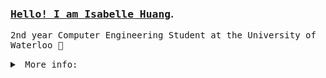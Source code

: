 <div align="left">
  
<h3><a rel="nofollow noopener noreferrer" target="_blank" href="https://isabellehuang.ca"><samp>Hello! I am <b>Isabelle Huang</samp></a></b>.</samp></h3>
<p>
    <samp>
      2nd year Computer Engineering Student at the University of Waterloo 🦆
    </samp>
</p>

<details align="left">
   <summary> <samp>&nbsp;More info:</samp></summary>
   <samp>
     Some other ways to reach me: <a href="https://www.instagram.com/isabellehuangg/">Instagram</a>, <a href="mailto:isabelle.huang@uwaterloo.com">Email</a>, <a href = "https://discordapp.com/users/344253205598961665">Discord</a> ♪～(￣、￣ )
  </samp>
</details>
